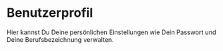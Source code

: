 # Benutzerprofil

Hier kannst Du Deine persönlichen Einstellungen wie Dein Passwort und
Deine Berufsbezeichnung verwalten.
